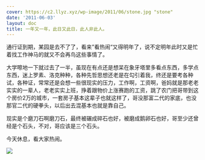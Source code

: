 ```yaml
---
cover: https://c2.llyz.xyz/wp-image/2011/06/stone.jpg "stone"
date: '2011-06-03'
layout: doc
title: 一年又一年，此日又此日，此人非此人。
---
```


通行证到期，某园是去不了了，看来”看热闹“又得明年了，说不定明年此时又是忙着找工作神马的就又不会再鸟这些事情了。

大学嚓地一下就过去了一半，虽现在有点还是想呆在象牙塔里多看点东西，多学点东西，迷上罗素、洛克种种，各种先哲思想还老是在勾引着我，终还是要考各种试，各种证，常常还是会想一些很现实的压力，工作啊，工资啊，爸妈就是那老老实实的一辈人，老老实实上班，挣着跟物价上涨赛跑的工资，跳了农门把哥带到这个房价2万的城市，一套房子基本这辈子也就这样了，哥没那富二代的家底，也没那官二代的硬拳头，以后出去混基本也就是靠自己。

现实是个磨刀石啊磨刀石，最终被碾成碎石也好，被磨成鹅卵石也好，哥至少还曾经是个石头，不对，哥应该是三个石头。

今天休息，看大家热闹。

![](https://c2.llyz.xyz/wp-image/2011/06/stone.jpg )
